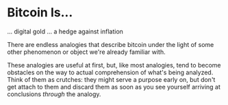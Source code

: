 # Bitcoin Is...

... digital gold
... a hedge against inflation

There are endless analogies that describe bitcoin under the light of some other phenomenon or object
we're already familiar with.

These analogies are useful at first, but, like most analogies, tend to become obstacles on the way to
actual comprehension of what's being analyzed. Think of them as crutches: they might serve a purpose early
on, but don't get attach to them and discard them as soon as you see yourself arriving at conclusions *through*
the analogy.
